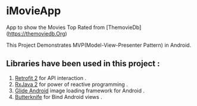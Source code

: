 

# iMovieApp

App to show the Movies Top Rated from [ThemovieDb] (https://themoviedb.Org)

This Project Demonstrates MVP(Model-View-Presenter Pattern) in Android.

## Libraries have been used in this project : 

  1. [Retrofit 2](http://square.github.io/retrofit/) for API interaction .
  2. [RxJava 2](https://github.com/ReactiveX/RxJava) for power of reactive programming .
  3. [Glide Android](https://github.com/bumptech/glide) image loading framework for Android .
  4. [Butterknife](https://github.com/JakeWharton/butterknife) for Bind Android views .

